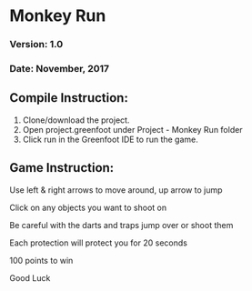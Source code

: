 
# Monkey Run
### Version: 1.0
### Date:  November, 2017

## Compile Instruction:
1. Clone/download the project.
2. Open project.greenfoot under Project - Monkey Run folder
3. Click run in the Greenfoot IDE to run the game.

## Game Instruction:
Use left & right arrows to move around, up arrow to jump

Click on any objects you want to shoot on

Be careful with the darts and traps jump over or shoot them

Each protection will protect you for 20 seconds

100 points to win

Good Luck


